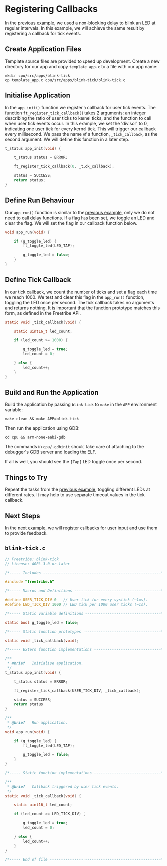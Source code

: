 # Registering Callbacks

In the [previous example](essential-functions.md), we used
a non-blocking delay to blink an LED at regular intervals.
In this example, we will achieve the same result by registering
a callback for tick events.

## Create Application Files

Template source files are provided to speed up development.
Create a new directory for our app and copy `template_app.c`
to a file with our app name:

```
mkdir cpu/src/apps/blink-tick
cp template_app.c cpu/src/apps/blink-tick/blink-tick.c
```

## Initialise Application

In the `app_init()` function we register a callback for user tick events.
The function `ft_register_tick_callback()` takes 2 arguments: an integer
describing the ratio of user ticks to kernel ticks, and the function to
call when user tick events occur. In this example, we set the 'divisor'
to 0, indicating one user tick for every kernel tick. This will trigger
our callback every millisecond. We pass the name of a function, `_tick_callback`, as the second argument. We will define this function in a later step.

```c
t_status app_init(void) {

    t_status status = ERROR;

    ft_register_tick_callback(0, _tick_callback);

    status = SUCCESS;
    return status;
}
```

## Define Run Behaviour

Our `app_run()` function is similar to the [previous example](essential-functions.md),
only we do not need to call delay functions. If a flag has been set,
we toggle an LED and clear the flag. We will set the flag in our callback function below.

```c
void app_run(void) {

    if (g_toggle_led) {
        ft_toggle_led(LED_TAP);

        g_toggle_led = false;
    }
}
```

## Define Tick Callback

In our tick callback, we count the number of ticks and set a flag each time we reach 1000.
We test and clear this flag in the `app_run()` function, toggling the LED once per second.
The tick callback takes no arguments and returns nothing. It is important that the function prototype matches this form, as defined in the Freetribe API.

```c
static void _tick_callback(void) {

    static uint16_t led_count;

    if (led_count >= 1000) {

        g_toggle_led = true;
        led_count = 0;

    } else {
        led_count++;
    }
}
```

## Build and Run the Application

Build the application by passing `blink-tick` to `make`
in the `APP` environment variable:

```
make clean && make APP=blink-tick
```

Then run the application using GDB:

```
cd cpu && arm-none-eabi-gdb
```

The commands in `cpu/.gdbinit` should take care of
attaching to the debugger's GDB server and loading the ELF.

If all is well, you should see the `[Tap]` LED toggle once per second.

## Things to Try

Repeat the tasks from the [previous example](essential-functions.md), toggling different LEDs
at different rates. It may help to use separate timeout values in
the tick callback.

## Next Steps

In the [next example](user-input.md), we will register callbacks for user input and
use them to provide feedback.

## `blink-tick.c`

```c
// Freetribe: blink-tick
// License: AGPL-3.0-or-later

/*----- Includes -----------------------------------------------------*/

#include "freetribe.h"

/*----- Macros and Definitions ---------------------------------------*/

#define USER_TICK_DIV 0   // User tick for every systick (~1ms).
#define LED_TICK_DIV 1000 // LED tick per 1000 user ticks (~1s).

/*----- Static variable definitions ----------------------------------*/

static bool g_toggle_led = false;

/*----- Static function prototypes -----------------------------------*/

static void _tick_callback(void);

/*----- Extern function implementations ------------------------------*/

/**
 * @brief   Initialise application.
 */
t_status app_init(void) {

    t_status status = ERROR;

    ft_register_tick_callback(USER_TICK_DIV, _tick_callback);

    status = SUCCESS;
    return status
}

/**
 * @brief   Run application.
 */
void app_run(void) {

    if (g_toggle_led) {
        ft_toggle_led(LED_TAP);

        g_toggle_led = false;
    }
}

/*----- Static function implementations ------------------------------*/

/**
 * @brief   Callback triggered by user tick events.
 */
static void _tick_callback(void) {

    static uint16_t led_count;

    if (led_count >= LED_TICK_DIV) {

        g_toggle_led = true;
        led_count = 0;

    } else {
        led_count++;
    }
}

/*----- End of file --------------------------------------------------*/
```

